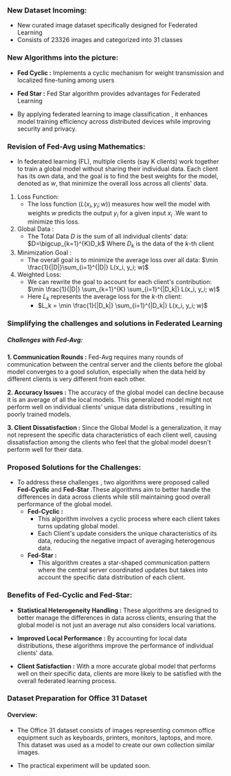 
### New Dataset Incoming:

* New curated image dataset specifically designed for Federated Learning
* Consists of 23326 images and categorized into 31 classes
### New Algorithms into the picture:

*  **Fed Cyclic :** Implements a cyclic mechanism for weight transmission and localized fine-tuning among users
* **Fed Star :** Fed Star algorithm provides advantages for Federated Learning 

* By applying federated learning to image classification , it enhances model training efficiency across distributed devices while improving security and privacy.

### Revision of Fed-Avg using Mathematics:
* In federated learning (FL), multiple clients (say K clients) work together to train a global model without sharing their individual data. Each client has its own data, and the goal is to find the best weights for the model, denoted as $w$, that minimize the overall loss across all clients' data.

1. Loss Function:
	* The loss function  $( L(x_i, y_i; w))$  measures how well the model with weights $w$ predicts the output $y_i$ for a given input $x_i$ .We want to minimize this loss.
2. Global Data : 
	* The Total Data $D$ is the sum of all individual clients' data:
				$D=\bigcup_{k=1}^{K}D_k$
		Where $D_k$ is the data of the $k$-th client
3. Minimization Goal : 
	* The overall goal is to minimize the average loss over all data:
			$\min \frac{1}{|D|}\sum_{i=1}^{|D|} L(x_i, y_i; w)$
4. Weighted Loss: 
	* We can rewrite the goal to account for each client's contribution:
			$\min \frac{1}{|D|} \sum_{k=1}^{K} \sum_{i=1}^{|D_k|} L(x_i, y_i; w)$
	* Here $L_k$ represents the average loss for the $k$-th client:
		* $L_k = \min \frac{1}{|D_k|} \sum_{i=1}^{|D_k|} L(x_i, y_i; w)$

### Simplifying the challenges and solutions in Federated Learning

##### Challenges with Fed-Avg:

**1. Communication Rounds :** Fed-Avg requires many rounds of communication between the central server and the clients before the global model converges to a good solution, especially when the data held by different clients is very different from each other.

**2. Accuracy Issues :**   The accuracy of the global model can decline because it is an average of all the local models. This generalized model might not perform well on individual clients'
unique data distributions , resulting in poorly trained models.

**3. Client Dissatisfaction :** Since the Global Model is a generalization, it may not represent the specific data characteristics of each client well, causing dissatisfaction among the clients who feel that the global model doesn't perform well for their data.

### Proposed Solutions for the Challenges:

* To address these challenges , two algorithms were proposed called **Fed-Cyclic** and **Fed-Star** .These algorithms aim to better handle the differences in data across clients while still maintaining good overall performance of the global model.
	* **Fed-Cyclic :** 
		* This algorithm involves a cyclic process where each client takes turns updating global model.
		* Each Client's update considers the unique characteristics of its data, reducing the negative impact of averaging heterogenous data.
	* **Fed-Star :** 
		* This algorithm creates a star-shaped communication pattern where the central server coordinated updates but takes into account the specific data distribution of each client.
### Benefits of Fed-Cyclic and Fed-Star:
* **Statistical Heterogeneity Handling :** These algorithms are designed to better manage the differences in data across clients, ensuring that the global model is not just an average nut also considers local variations.

* **Improved Local Performance :** By accounting for local data distributions, these algorithms improve the performance of individual clients' data.

* **Client Satisfaction :**  With a more accurate global model that performs well on their specific data, clients are more likely to be satisfied with the overall federated learning process.

### Dataset Preparation for Office 31 Dataset
#### Overview:
* The Office 31 dataset consists of images representing common office equipment such as keyboards, printers, monitors, laptops, and more. This dataset was used as a model to create our own collection similar images.

* The practical experiment will be updated soon.
  
